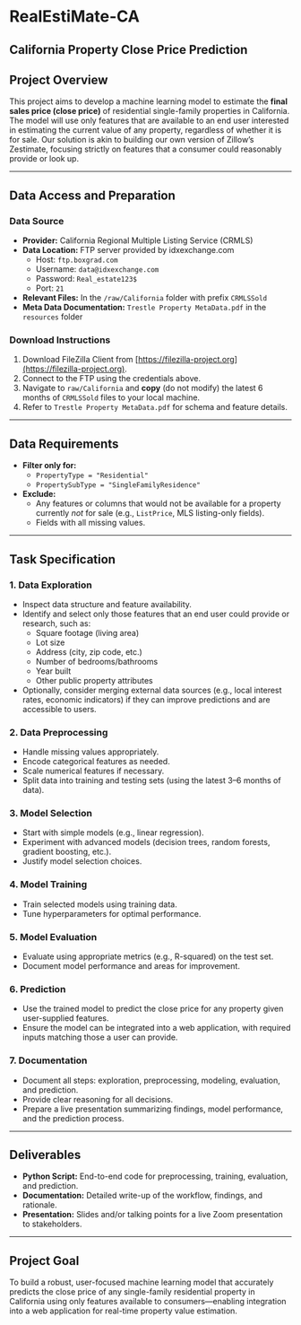 # RealEstiMate-CA

## California Property Close Price Prediction

## Project Overview

This project aims to develop a machine learning model to estimate the **final sales price (close price)** of residential single-family properties in California. The model will use only features that are available to an end user interested in estimating the current value of any property, regardless of whether it is for sale. Our solution is akin to building our own version of Zillow’s Zestimate, focusing strictly on features that a consumer could reasonably provide or look up.

---

## Data Access and Preparation

### Data Source

- **Provider:** California Regional Multiple Listing Service (CRMLS)
- **Data Location:** FTP server provided by idxexchange.com
    - Host: `ftp.boxgrad.com`
    - Username: `data@idxexchange.com`
    - Password: `Real_estate123$`
    - Port: `21`
- **Relevant Files:** In the `/raw/California` folder with prefix `CRMLSSold`
- **Meta Data Documentation:** `Trestle Property MetaData.pdf` in the `resources` folder

### Download Instructions

1. Download FileZilla Client from [https://filezilla-project.org](https://filezilla-project.org).
2. Connect to the FTP using the credentials above.
3. Navigate to `raw/California` and **copy** (do not modify) the latest 6 months of `CRMLSSold` files to your local machine.
4. Refer to `Trestle Property MetaData.pdf` for schema and feature details.

---

## Data Requirements

- **Filter only for:**
    - `PropertyType = "Residential"`
    - `PropertySubType = "SingleFamilyResidence"`
- **Exclude:**
    - Any features or columns that would not be available for a property currently *not* for sale (e.g., `ListPrice`, MLS listing-only fields).
    - Fields with all missing values.

---

## Task Specification

### 1. Data Exploration
- Inspect data structure and feature availability.
- Identify and select only those features that an end user could provide or research, such as:
    - Square footage (living area)
    - Lot size
    - Address (city, zip code, etc.)
    - Number of bedrooms/bathrooms
    - Year built
    - Other public property attributes
- Optionally, consider merging external data sources (e.g., local interest rates, economic indicators) if they can improve predictions and are accessible to users.

### 2. Data Preprocessing
- Handle missing values appropriately.
- Encode categorical features as needed.
- Scale numerical features if necessary.
- Split data into training and testing sets (using the latest 3–6 months of data).

### 3. Model Selection
- Start with simple models (e.g., linear regression).
- Experiment with advanced models (decision trees, random forests, gradient boosting, etc.).
- Justify model selection choices.

### 4. Model Training
- Train selected models using training data.
- Tune hyperparameters for optimal performance.

### 5. Model Evaluation
- Evaluate using appropriate metrics (e.g., R-squared) on the test set.
- Document model performance and areas for improvement.

### 6. Prediction
- Use the trained model to predict the close price for any property given user-supplied features.
- Ensure the model can be integrated into a web application, with required inputs matching those a user can provide.

### 7. Documentation
- Document all steps: exploration, preprocessing, modeling, evaluation, and prediction.
- Provide clear reasoning for all decisions.
- Prepare a live presentation summarizing findings, model performance, and the prediction process.

---

## Deliverables

- **Python Script:** End-to-end code for preprocessing, training, evaluation, and prediction.
- **Documentation:** Detailed write-up of the workflow, findings, and rationale.
- **Presentation:** Slides and/or talking points for a live Zoom presentation to stakeholders.

---

## Project Goal

To build a robust, user-focused machine learning model that accurately predicts the close price of any single-family residential property in California using only features available to consumers—enabling integration into a web application for real-time property value estimation.
